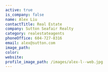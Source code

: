 ```yaml
---
active: true
is_company: false
name: Alex Liu
contactTitle: Real Estate
company: Sutton Seafair Realty
category: realestateagents
phoneOffice: 604-727-8316
email: alex@sutton.com
image_path:
color:
website:
profile_image_path: /images/alex-l--web.jpg
---
```



